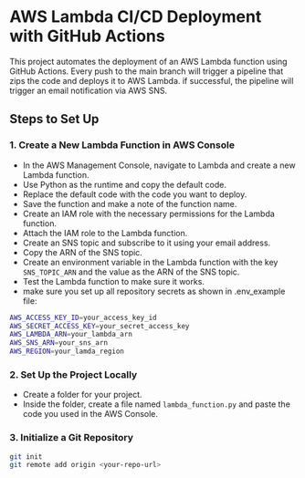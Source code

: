# AWS Lambda CI/CD Deployment with GitHub Actions

This project automates the deployment of an AWS Lambda function using GitHub Actions. Every push to the main branch will trigger a pipeline that zips the code and deploys it to AWS Lambda.
if successful, the pipeline will trigger an email notification via AWS SNS.

## Steps to Set Up

### 1. Create a New Lambda Function in AWS Console
- In the AWS Management Console, navigate to Lambda and create a new Lambda function.
- Use Python as the runtime and copy the default code.
- Replace the default code with the code you want to deploy.
- Save the function and make a note of the function name.
- Create an IAM role with the necessary permissions for the Lambda function.
- Attach the IAM role to the Lambda function.
- Create an SNS topic and subscribe to it using your email address.
- Copy the ARN of the SNS topic.
- Create an environment variable in the Lambda function with the key `SNS_TOPIC_ARN` and the value as the ARN of the SNS topic.
- Test the Lambda function to make sure it works.
- make sure you set up all repository secrets as shown in .env_example file:
```bash
AWS_ACCESS_KEY_ID=your_access_key_id
AWS_SECRET_ACCESS_KEY=your_secret_access_key
AWS_LAMBDA_ARN=your_lambda_arn
AWS_SNS_ARN=your_sns_arn
AWS_REGION=your_lamda_region
```

### 2. Set Up the Project Locally
- Create a folder for your project.
- Inside the folder, create a file named `lambda_function.py` and paste the code you used in the AWS Console.

### 3. Initialize a Git Repository
```bash
git init
git remote add origin <your-repo-url>